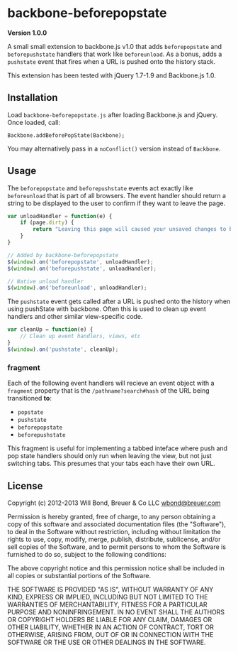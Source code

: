 # backbone-beforepopstate

**Version 1.0.0**

A small small extension to backbone.js v1.0 that adds `beforepopstate` and
`beforepushstate` handlers that work like `beforeunload`. As a bonus, adds a
`pushstate` event that fires when a URL is pushed onto the history stack.

This extension has been tested with jQuery 1.7-1.9 and Backbone.js 1.0.

## Installation

Load `backbone-beforepopstate.js` after loading Backbone.js and jQuery. Once
loaded, call:

```
Backbone.addBeforePopState(Backbone);
```

You may alternatively pass in a `noConflict()` version instead of `Backbone`.

## Usage

The `beforepopstate` and `beforepushstate` events act exactly like `beforeunload`
that is part of all browsers. The event handler should return a string to be
displayed to the user to confirm if they want to leave the page.

```js
var unloadHandler = function(e) {
    if (page.dirty) {
        return "Leaving this page will caused your unsaved changes to be lost!";
    }
}

// Added by backbone-beforepopstate
$(window).on('beforepopstate', unloadHandler);
$(window).on('beforepushstate', unloadHandler);

// Native unload handler
$(window).on('beforeunload', unloadHandler);
```

The `pushstate` event gets called after a URL is pushed onto the history when
using pushState with backbone. Often this is used to clean up event handlers
and other similar view-specific code.

```js
var cleanUp = function(e) {
    // Clean up event handlers, views, etc
}
$(window).on('pushstate', cleanUp);
```

### fragment

Each of the following event handlers will recieve an event object with a
`fragment` property that is the `/pathname?search#hash` of the URL being
transitioned **to**:

- `popstate`
- `pushstate`
- `beforepopstate`
- `beforepushstate`

This fragment is useful for implementing a tabbed inteface where push and pop
state handlers should only run when leaving the view, but not just switching
tabs. This presumes that your tabs each have their own URL.

## License

Copyright (c) 2012-2013 Will Bond, Breuer & Co LLC <wbond@breuer.com>

Permission is hereby granted, free of charge, to any person obtaining a copy of this software and associated documentation files (the "Software"), to deal in the Software without restriction, including without limitation the rights to use, copy, modify, merge, publish, distribute, sublicense, and/or sell copies of the Software, and to permit persons to whom the Software is furnished to do so, subject to the following conditions:

The above copyright notice and this permission notice shall be included in all copies or substantial portions of the Software.

THE SOFTWARE IS PROVIDED "AS IS", WITHOUT WARRANTY OF ANY KIND, EXPRESS OR IMPLIED, INCLUDING BUT NOT LIMITED TO THE WARRANTIES OF MERCHANTABILITY, FITNESS FOR A PARTICULAR PURPOSE AND NONINFRINGEMENT. IN NO EVENT SHALL THE AUTHORS OR COPYRIGHT HOLDERS BE LIABLE FOR ANY CLAIM, DAMAGES OR OTHER LIABILITY, WHETHER IN AN ACTION OF CONTRACT, TORT OR OTHERWISE, ARISING FROM, OUT OF OR IN CONNECTION WITH THE SOFTWARE OR THE USE OR OTHER DEALINGS IN THE SOFTWARE.